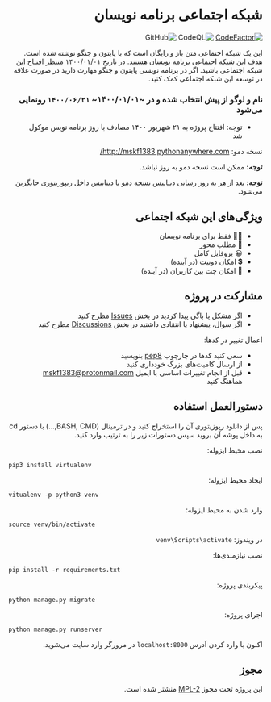 <div dir="rtl">

# شبکه اجتماعی برنامه نویسان
[![CodeFactor](https://www.codefactor.io/repository/github/mskf1383/programmers-social/badge)](https://www.codefactor.io/repository/github/mskf1383/programmers-social)
![CodeQL](https://github.com/mskf1383/Programmers-Social/workflows/CodeQL/badge.svg)
![GitHub](https://img.shields.io/github/license/mskf1383/Programmers-Social)


این یک  شبکه اجتماعی متن باز و رایگان است که با پایتون و جنگو نوشته شده است. هدف این شبکه اجتماعی برنامه نویسان هستند. در تاریخ ۱۴۰۰/۰۱/۰۱ منتظر افتتاح این شبکه اجتماعی باشید.
اگر در برنامه نویسی پایتون و جنگو مهارت دارید در صورت علاقه در توسعه این شبکه اجتماعی کمک کنید.

### نام و لوگو از پیش انتخاب شده و در ~۱۴۰۰/۰۱/۰۱~ `۱۴۰۰/۰۶/۲۱` رونمایی می‌شود

- توجه: افتتاح پروژه به ۲۱ شهریور ۱۴۰۰ مصادف با روز برنامه نویس موکول شد


نسخه دمو: http://mskf1383.pythonanywhere.com/

**توجه:** ممکن است نسخه دمو به روز نباشد.

**توجه:** بعد از هر به روز رسانی دیتابیس نسخه دمو با دیتابیس داخل ریپوزیتوری جایگزین می‌شود.


## ویژگی‌های این شبکه اجتماعی
- 👨‍💻 فقط برای برنامه نویسان
- 📜 مطلب محور
- 😀 پروفایل کامل
- 💲 امکان دونیت (در آینده)
- 💬 امکان چت بین کاربران (در آینده)


## مشارکت در پروژه
- اگر مشکل یا باگی پیدا کردید در بخش [Issues](https://github.com/mskf1383/Programmers-Social/issues) مطرح کنید
- اگر سوال، پیشنهاد یا انتقادی داشتید در بخش [Discussions](https://github.com/mskf1383/Programmers-Social/discussions) مطرح کنید

اعمال تغییر در کدها:
- سعی کنید کدها در چارچوب [pep8](http://pep8.org/) بنویسید
- از ارسال کامیت‌های بزرگ خودداری کنید
- قبل از انجام تغییرات اساسی با ایمیل mskf1383@protonmail.com هماهنگ کنید


## دستورالعمل استفاده
پس از دانلود رپوزیتوری آن را استخراج کنید و در ترمینال (BASH, CMD,...) با دستور cd به داخل پوشه آن بروید سپس دستورات زیر را به ترتیب وارد کنید.

نصب محیط ایزوله:
</div>

```
pip3 install virtualenv
```
<div dir="rtl">

ایجاد محیط ایزوله:
</div>

```
vitualenv -p python3 venv
```
<div dir="rtl">

وارد شدن به محیط ایزوله:
</div>

```
source venv/bin/activate
```
<div dir="rtl">

در ویندوز: `venv\Scripts\activate`

نصب نیازمندی‌ها:
</div>

```
pip install -r requirements.txt
```
<div dir="rtl">

پیکربندی پروژه:
</div>

```
python manage.py migrate
```
<div dir="rtl">

اجرای پروژه:
</div>

```
python manage.py runserver
```
<div dir="rtl">

اکنون با وارد کردن آدرس `localhost:8000` در مرورگر وارد سایت می‌شوید.


## مجوز
این پروژه تحت مجوز [MPL-2](https://github.com/mskf1383/Programmers-Social/blob/main/LICENSE) منشتر شده است.
</div>
